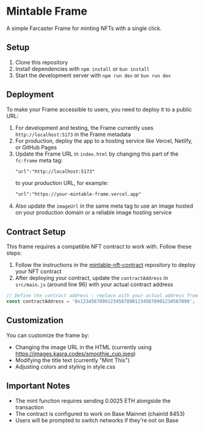 # Mintable Frame

A simple Farcaster Frame for minting NFTs with a single click.

## Setup

1. Clone this repository
2. Install dependencies with `npm install` or `bun install`
3. Start the development server with `npm run dev` or `bun run dev`

## Deployment

To make your Frame accessible to users, you need to deploy it to a public URL:

1. For development and testing, the Frame currently uses `http://localhost:5173` in the Frame metadata
2. For production, deploy the app to a hosting service like Vercel, Netlify, or GitHub Pages
3. Update the Frame URL in `index.html` by changing this part of the `fc:frame` meta tag:
   ```html
   "url":"http://localhost:5173"
   ```
   to your production URL, for example:
   ```html
   "url":"https://your-mintable-frame.vercel.app"
   ```
4. Also update the `imageUrl` in the same meta tag to use an image hosted on your production domain or a reliable image hosting service

## Contract Setup

This frame requires a compatible NFT contract to work with. Follow these steps:

1. Follow the instructions in the [mintable-nft-contract](https://github.com/jc4p/mintable-nft-contract) repository to deploy your NFT contract
2. After deploying your contract, update the `contractAddress` in `src/main.js` (around line 96) with your actual contract address

```javascript
// Define the contract address - replace with your actual address from mintable-nft-contract
const contractAddress = '0x1234567890123456789012345678901234567890';
```

## Customization

You can customize the frame by:
- Changing the image URL in the HTML (currently using https://images.kasra.codes/smoothie_cup.jpeg)
- Modifying the title text (currently "Mint This")
- Adjusting colors and styling in style.css

## Important Notes

- The mint function requires sending 0.0025 ETH alongside the transaction
- The contract is configured to work on Base Mainnet (chainId 8453)
- Users will be prompted to switch networks if they're not on Base
